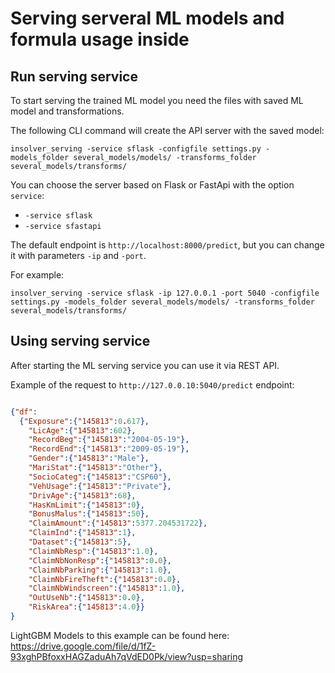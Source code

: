 # Serving serveral ML models and formula usage inside

## Run serving service

To start serving the trained ML model you need the files with saved ML model and transformations.

The following CLI command will create the API server with the saved model:

```shell
insolver_serving -service sflask -configfile settings.py -models_folder several_models/models/ -transforms_folder several_models/transforms/
```

You can choose the server based on Flask or FastApi with the option `service`:
- `-service sflask`
- `-service sfastapi`

The default endpoint is `http://localhost:8000/predict`, but you can change it with parameters `-ip` and `-port`.

For example:
```shell
insolver_serving -service sflask -ip 127.0.0.1 -port 5040 -configfile settings.py -models_folder several_models/models/ -transforms_folder several_models/transforms/
```


## Using serving service

After starting the ML serving service you can use it via REST API.


Example of the request to `http://127.0.0.10:5040/predict` endpoint:
```json

{"df": 
  {"Exposure":{"145813":0.617},
    "LicAge":{"145813":602},
    "RecordBeg":{"145813":"2004-05-19"},
    "RecordEnd":{"145813":"2009-05-19"},
    "Gender":{"145813":"Male"},
    "MariStat":{"145813":"Other"},
    "SocioCateg":{"145813":"CSP60"},
    "VehUsage":{"145813":"Private"},
    "DrivAge":{"145813":68},
    "HasKmLimit":{"145813":0},
    "BonusMalus":{"145813":50},
    "ClaimAmount":{"145813":5377.204531722},
    "ClaimInd":{"145813":1},
    "Dataset":{"145813":5},
    "ClaimNbResp":{"145813":1.0},
    "ClaimNbNonResp":{"145813":0.0},
    "ClaimNbParking":{"145813":1.0},
    "ClaimNbFireTheft":{"145813":0.0},
    "ClaimNbWindscreen":{"145813":1.0},
    "OutUseNb":{"145813":0.0},
    "RiskArea":{"145813":4.0}}
}

```


LightGBM Models to this example can be found here:
https://drive.google.com/file/d/1fZ-93xghPBfoxxHAGZaduAh7qVdED0Pk/view?usp=sharing